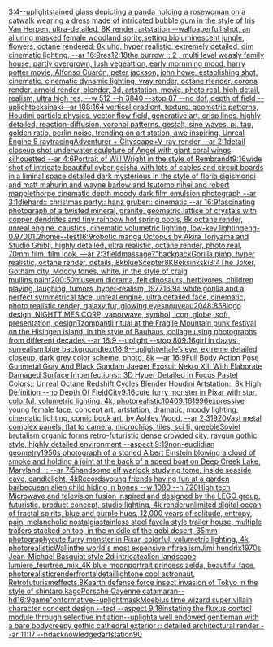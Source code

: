 [3:4](https://www.ebank.nz/aiartgenerator?category=3%3A4)[--uplight](https://www.ebank.nz/aiartgenerator?category=--uplight)[stained glass depicting a panda holding a rose](https://www.ebank.nz/aiartgenerator?category=stained%20glass%20depicting%20a%20panda%20holding%20a%20rose)[woman on a catwalk wearing a dress made of intricated bubble gum in the style of Iris Van Herpen, ultra-detailed, 8K render, artstation --wallpaper](https://www.ebank.nz/aiartgenerator?category=woman%20on%20a%20catwalk%20wearing%20a%20dress%20made%20of%20intricated%20bubble%20gum%20in%20the%20style%20of%20Iris%20Van%20Herpen%2C%20ultra-detailed%2C%208K%20render%2C%20artstation%20--wallpaper)[full shot, an alluring masked female woodland sprite,setting bioluminescent jungle, flowers, octane rendered, 8k uhd, hyper realistic, extremely detailed, dim cinematic lighting, --ar 16:9](https://www.ebank.nz/aiartgenerator?category=full%20shot%2C%20an%20alluring%20masked%20female%20woodland%20sprite%2Csetting%20bioluminescent%20jungle%2C%20flowers%2C%20octane%20rendered%2C%208k%20uhd%2C%20hyper%20realistic%2C%20extremely%20detailed%2C%20dim%20cinematic%20lighting%2C%20--ar%2016%3A9)[res](https://www.ebank.nz/aiartgenerator?category=res)[12:18](https://www.ebank.nz/aiartgenerator?category=12%3A18)[the burrow :: 2 , multi level weasly family house, partly overgrown, lush vegeattion, early mornming mood, harry potter movie, Alfonso Cuarón, peter jackson, john howe, establishing shot, cinematic, cinematic dynamic lighting, vray render, octane rtender, corona render, arnold render, blender, 3d, artstation, movie, photo real, high detail, realism, ultra high res, --w 512 --h 3840 --stop 87 --no dof, depth of field --uplight](https://www.ebank.nz/aiartgenerator?category=the%20burrow%20%3A%3A%202%20%2C%20multi%20level%20weasly%20family%20house%2C%20partly%20overgrown%2C%20lush%20vegeattion%2C%20early%20mornming%20mood%2C%20harry%20potter%20movie%2C%20Alfonso%20Cuar%C3%B3n%2C%20peter%20jackson%2C%20john%20howe%2C%20establishing%20shot%2C%20cinematic%2C%20cinematic%20dynamic%20lighting%2C%20vray%20render%2C%20octane%20rtender%2C%20corona%20render%2C%20arnold%20render%2C%20blender%2C%203d%2C%20artstation%2C%20movie%2C%20photo%20real%2C%20high%20detail%2C%20realism%2C%20ultra%20high%20res%2C%20--w%20512%20--h%203840%20--stop%2087%20--no%20dof%2C%20depth%20of%20field%20--uplight)[beksinski](https://www.ebank.nz/aiartgenerator?category=beksinski)[—ar 188:164 vertical gradient, texture, geometric patterns, Houdini particle physics, vector flow field, generative art, crisp lines, highly detailed, reaction-diffusion, voronoi patterns, gestalt, sine waves, pi, tau, golden ratio, perlin noise, trending on art station, awe inspiring, Unreal Engine 5 raytracing](https://www.ebank.nz/aiartgenerator?category=%E2%80%94ar%20188%3A164%20vertical%20gradient%2C%20texture%2C%20geometric%20patterns%2C%20Houdini%20particle%20physics%2C%20vector%20flow%20field%2C%20generative%20art%2C%20crisp%20lines%2C%20highly%20detailed%2C%20reaction-diffusion%2C%20voronoi%20patterns%2C%20gestalt%2C%20sine%20waves%2C%20pi%2C%20tau%2C%20golden%20ratio%2C%20perlin%20noise%2C%20trending%20on%20art%20station%2C%20awe%20inspiring%2C%20Unreal%20Engine%205%20raytracing)[Adventurer + Cityscape+V-ray render --ar 2:1](https://www.ebank.nz/aiartgenerator?category=Adventurer%20%2B%20Cityscape%2BV-ray%20render%20--ar%202%3A1)[detail closeup shot underwater sculpture of Angel with giant coral wings silhouetted --ar 4:6](https://www.ebank.nz/aiartgenerator?category=detail%20closeup%20shot%20underwater%20sculpture%20of%20Angel%20with%20giant%20coral%20wings%20silhouetted%20--ar%204%3A6)[Portrait of Will Wright in the style of Rembrandt](https://www.ebank.nz/aiartgenerator?category=Portrait%20of%20Will%20Wright%20in%20the%20style%20of%20Rembrandt)[](https://www.ebank.nz/aiartgenerator?category=)[9:16](https://www.ebank.nz/aiartgenerator?category=9%3A16)[wide shot of intricate beautiful cyber geisha with lots of cables and circuit boards in a liminal space detailed dark mysterious in the style of floria sigismondi and matt mahurin and wayne barlow and tsutomo nihei and robert mapplethorpe cinematic depth moody dark film emulsion photograph --ar 3:1](https://www.ebank.nz/aiartgenerator?category=wide%20shot%20of%20intricate%20beautiful%20cyber%20geisha%20with%20lots%20of%20cables%20and%20circuit%20boards%20in%20a%20liminal%20space%20detailed%20dark%20mysterious%20in%20the%20style%20of%20floria%20sigismondi%20and%20matt%20mahurin%20and%20wayne%20barlow%20and%20tsutomo%20nihei%20and%20robert%20mapplethorpe%20cinematic%20depth%20moody%20dark%20film%20emulsion%20photograph%20--ar%203%3A1)[diehard:: christmas party:: hanz gruber:: cinematic --ar 16:9](https://www.ebank.nz/aiartgenerator?category=diehard%3A%3A%20christmas%20party%3A%3A%20hanz%20gruber%3A%3A%20cinematic%20--ar%2016%3A9)[fascinating photograph of a twisted mineral, granite, geometric lattice of crystals with copper dendrites and tiny rainbow hot spring pools, 8k octane render, unreal engine, caustics, cinematic volumetric lighting, low-key lighting](https://www.ebank.nz/aiartgenerator?category=fascinating%20photograph%20of%20a%20twisted%20mineral%2C%20granite%2C%20geometric%20lattice%20of%20crystals%20with%20copper%20dendrites%20and%20tiny%20rainbow%20hot%20spring%20pools%2C%208k%20octane%20render%2C%20unreal%20engine%2C%20caustics%2C%20cinematic%20volumetric%20lighting%2C%20low-key%20lighting)[eng](https://www.ebank.nz/aiartgenerator?category=eng)[-0.9](https://www.ebank.nz/aiartgenerator?category=-0.9)[700](https://www.ebank.nz/aiartgenerator?category=700)[1.2](https://www.ebank.nz/aiartgenerator?category=1.2)[home](https://www.ebank.nz/aiartgenerator?category=home)[--test](https://www.ebank.nz/aiartgenerator?category=--test)[16:9](https://www.ebank.nz/aiartgenerator?category=16%3A9)[robotic manga Octopus by Akira Toriyama and Studio Ghibli, highly detailed, ultra realistic, octane render, photo real, 70mm film, film look. —ar 2:3](https://www.ebank.nz/aiartgenerator?category=robotic%20manga%20Octopus%20by%20Akira%20Toriyama%20and%20Studio%20Ghibli%2C%20highly%20detailed%2C%20ultra%20realistic%2C%20octane%20render%2C%20photo%20real%2C%2070mm%20film%2C%20film%20look.%20%E2%80%94ar%202%3A3)[field](https://www.ebank.nz/aiartgenerator?category=field)[massage?"](https://www.ebank.nz/aiartgenerator?category=massage%3F%22)[backpack](https://www.ebank.nz/aiartgenerator?category=backpack)[Gorilla pimp, hyper realistic, octane render, details, 8k](https://www.ebank.nz/aiartgenerator?category=Gorilla%20pimp%2C%20hyper%20realistic%2C%20octane%20render%2C%20details%2C%208k)[blue](https://www.ebank.nz/aiartgenerator?category=blue)[Scepter](https://www.ebank.nz/aiartgenerator?category=Scepter)[8K](https://www.ebank.nz/aiartgenerator?category=8K)[Beksinkski](https://www.ebank.nz/aiartgenerator?category=Beksinkski)[3:4](https://www.ebank.nz/aiartgenerator?category=3%3A4)[The Joker, Gotham city, Moody tones, white, in the style of craig mullins,](https://www.ebank.nz/aiartgenerator?category=The%20Joker%2C%20Gotham%20city%2C%20Moody%20tones%2C%20white%2C%20in%20the%20style%20of%20craig%20mullins%2C)[paint](https://www.ebank.nz/aiartgenerator?category=paint)[200:50](https://www.ebank.nz/aiartgenerator?category=200%3A50)[museum diorama, felt dinosaurs, herbivores, children playing, laughing, tumors, hyper-realism, 1977](https://www.ebank.nz/aiartgenerator?category=museum%20diorama%2C%20felt%20dinosaurs%2C%20herbivores%2C%20children%20playing%2C%20laughing%2C%20tumors%2C%20hyper-realism%2C%201977)[16:9](https://www.ebank.nz/aiartgenerator?category=16%3A9)[a white gorilla and a perfect symmetrical face, unreal engine, ultra detailed face, cinematic, photo realistic render, galaxy fur, glowing eyes](https://www.ebank.nz/aiartgenerator?category=a%20white%20gorilla%20and%20a%20perfect%20symmetrical%20face%2C%20unreal%20engine%2C%20ultra%20detailed%20face%2C%20cinematic%2C%20photo%20realistic%20render%2C%20galaxy%20fur%2C%20glowing%20eyes)[nouveau](https://www.ebank.nz/aiartgenerator?category=nouveau)[2048:858](https://www.ebank.nz/aiartgenerator?category=2048%3A858)[logo design, NIGHTTIMES CORP, vaporwave, symbol, icon, globe, soft, presentation, design](https://www.ebank.nz/aiartgenerator?category=logo%20design%2C%20NIGHTTIMES%20CORP%2C%20vaporwave%2C%20symbol%2C%20icon%2C%20globe%2C%20soft%2C%20presentation%2C%20design)[Tzompantli ritual at the Fragile Mountain punk festival on the Hisingen island, in the style of Bauhaus, collage using photographs from different decades --ar 16:9 --uplight --stop 80](https://www.ebank.nz/aiartgenerator?category=Tzompantli%20ritual%20at%20the%20Fragile%20Mountain%20punk%20festival%20on%20the%20Hisingen%20island%2C%20in%20the%20style%20of%20Bauhaus%2C%20collage%20using%20photographs%20from%20different%20decades%20--ar%2016%3A9%20--uplight%20--stop%2080)[9:16](https://www.ebank.nz/aiartgenerator?category=9%3A16)[girl in dazys , surrealism blue background](https://www.ebank.nz/aiartgenerator?category=girl%20in%20dazys%20%2C%20surrealism%20blue%20background)[text](https://www.ebank.nz/aiartgenerator?category=text)[16:9](https://www.ebank.nz/aiartgenerator?category=16%3A9)[--uplight](https://www.ebank.nz/aiartgenerator?category=--uplight)[whale’s eye, extreme detailed closeup, dark grey color scheme, photo, 8k —ar 16:9](https://www.ebank.nz/aiartgenerator?category=whale%E2%80%99s%20eye%2C%20extreme%20detailed%20closeup%2C%20dark%20grey%20color%20scheme%2C%20photo%2C%208k%20%E2%80%94ar%2016%3A9)[Full Body Action Pose Gunmetal Gray And Black Gundam Jaeger Exosuit Nekro XIII With Elaborate Damaged Surface Imperfections:: 3D Hyper Detailed In Focus Pastel Colors:: Unreal Octane Redshift Cycles Blender Houdini Artstation:: 8k High Definition --no Depth Of Field](https://www.ebank.nz/aiartgenerator?category=Full%20Body%20Action%20Pose%20Gunmetal%20Gray%20And%20Black%20Gundam%20Jaeger%20Exosuit%20Nekro%20XIII%20With%20Elaborate%20Damaged%20Surface%20Imperfections%3A%3A%203D%20Hyper%20Detailed%20In%20Focus%20Pastel%20Colors%3A%3A%20Unreal%20Octane%20Redshift%20Cycles%20Blender%20Houdini%20Artstation%3A%3A%208k%20High%20Definition%20--no%20Depth%20Of%20Field)[City](https://www.ebank.nz/aiartgenerator?category=City)[9:16](https://www.ebank.nz/aiartgenerator?category=9%3A16)[cute furry monster in Pixar with star, colorful, volumetric lighting, 4k, photorealistic](https://www.ebank.nz/aiartgenerator?category=cute%20furry%20monster%20in%20Pixar%20with%20star%2C%20colorful%2C%20volumetric%20lighting%2C%204k%2C%20photorealistic)[1040](https://www.ebank.nz/aiartgenerator?category=1040)[9:16](https://www.ebank.nz/aiartgenerator?category=9%3A16)[1996](https://www.ebank.nz/aiartgenerator?category=1996)[expressive young female face, concept art, artstation, dramatic, moody lighting, cinematic lighting, comic book art, by Ashley Wood. --ar 2:3](https://www.ebank.nz/aiartgenerator?category=expressive%20young%20female%20face%2C%20concept%20art%2C%20artstation%2C%20dramatic%2C%20moody%20lighting%2C%20cinematic%20lighting%2C%20comic%20book%20art%2C%20by%20Ashley%20Wood.%20--ar%202%3A3)[1920](https://www.ebank.nz/aiartgenerator?category=1920)[Vast metal complex panels, flat to camera, microchips, tiles, sci fi, greeble](https://www.ebank.nz/aiartgenerator?category=Vast%20metal%20complex%20panels%2C%20flat%20to%20camera%2C%20microchips%2C%20tiles%2C%20sci%20fi%2C%20greeble)[Soviet brutalism organic forms retro-futuristic dense crowded city, raygun gothic style, highly detailed environment --aspect 9:19](https://www.ebank.nz/aiartgenerator?category=Soviet%20brutalism%20organic%20forms%20retro-futuristic%20dense%20crowded%20city%2C%20raygun%20gothic%20style%2C%20highly%20detailed%20environment%20--aspect%209%3A19)[non-euclidian geometry](https://www.ebank.nz/aiartgenerator?category=non-euclidian%20geometry)[1950s photograph of a stoned Albert Einstein blowing a cloud of smoke and holding a joint at the back of a speed boat on Deep Creek Lake, Maryland. :: --ar 7:5](https://www.ebank.nz/aiartgenerator?category=1950s%20photograph%20of%20a%20stoned%20Albert%20Einstein%20blowing%20a%20cloud%20of%20smoke%20and%20holding%20a%20joint%20at%20the%20back%20of%20a%20speed%20boat%20on%20Deep%20Creek%20Lake%2C%20Maryland.%20%3A%3A%20--ar%207%3A5)[handsome elf warlock studying tome, inside seaside cave, candlelight, 4k](https://www.ebank.nz/aiartgenerator?category=handsome%20elf%20warlock%20studying%20tome%2C%20inside%20seaside%20cave%2C%20candlelight%2C%204k)[Records](https://www.ebank.nz/aiartgenerator?category=Records)[young friends having fun at a garden barbecue](https://www.ebank.nz/aiartgenerator?category=young%20friends%20having%20fun%20at%20a%20garden%20barbecue)[an alien child hiding in bones --w 1080 --h 720](https://www.ebank.nz/aiartgenerator?category=an%20alien%20child%20hiding%20in%20bones%20--w%201080%20--h%20720)[High tech Microwave and television fusion inspired and designed by the LEGO group, futuristic, product concept, studio lighting, 4k render](https://www.ebank.nz/aiartgenerator?category=High%20tech%20Microwave%20and%20television%20fusion%20inspired%20and%20designed%20by%20the%20LEGO%20group%2C%20futuristic%2C%20product%20concept%2C%20studio%20lighting%2C%204k%20render)[unlimited digital ocean of fractal spirits, blue and purple hues, 12,000 years of solitude, entropy, pain, melancholic nostalgia](https://www.ebank.nz/aiartgenerator?category=unlimited%20digital%20ocean%20of%20fractal%20spirits%2C%20blue%20and%20purple%20hues%2C%2012%2C000%20years%20of%20solitude%2C%20entropy%2C%20pain%2C%20melancholic%20nostalgia)[stainless steel favela style trailer house, multiple trailers stacked on top, in the middle of the gobi desert, 35mm photography](https://www.ebank.nz/aiartgenerator?category=stainless%20steel%20favela%20style%20trailer%20house%2C%20multiple%20trailers%20stacked%20on%20top%2C%20in%20the%20middle%20of%20the%20gobi%20desert%2C%2035mm%20photography)[cute furry monster in Pixar, colorful, volumetric lighting, 4k, photorealistic](https://www.ebank.nz/aiartgenerator?category=cute%20furry%20monster%20in%20Pixar%2C%20colorful%2C%20volumetric%20lighting%2C%204k%2C%20photorealistic)[Wallin](https://www.ebank.nz/aiartgenerator?category=Wallin)[the world's most expensive nft](https://www.ebank.nz/aiartgenerator?category=the%20world%27s%20most%20expensive%20nft)[realism](https://www.ebank.nz/aiartgenerator?category=realism)[Jimi hendrix1970s Jean-Michael Basquiat style 2d intricate](https://www.ebank.nz/aiartgenerator?category=Jimi%20hendrix1970s%20Jean-Michael%20Basquiat%20style%202d%20intricate)[alien landscape lumiere_feurtree_mix_4K blue moon](https://www.ebank.nz/aiartgenerator?category=alien%20landscape%20lumiere_feurtree_mix_4K%20blue%20moon)[portrait princess zelda, beautiful face, photorealistic](https://www.ebank.nz/aiartgenerator?category=portrait%20princess%20zelda%2C%20beautiful%20face%2C%20photorealistic)[render](https://www.ebank.nz/aiartgenerator?category=render)[frontal](https://www.ebank.nz/aiartgenerator?category=frontal)[detail](https://www.ebank.nz/aiartgenerator?category=detail)[light](https://www.ebank.nz/aiartgenerator?category=light)[one cool astronaut, Retrofuturism](https://www.ebank.nz/aiartgenerator?category=one%20cool%20astronaut%2C%20Retrofuturism)[effects,8K](https://www.ebank.nz/aiartgenerator?category=effects%2C8K)[earth defense force insect invasion of Tokyo in the style of shintaro kago](https://www.ebank.nz/aiartgenerator?category=earth%20defense%20force%20insect%20invasion%20of%20Tokyo%20in%20the%20style%20of%20shintaro%20kago)[Porsche Cayenne catamaran](https://www.ebank.nz/aiartgenerator?category=Porsche%20Cayenne%20catamaran)[--hd](https://www.ebank.nz/aiartgenerator?category=--hd)[16:9](https://www.ebank.nz/aiartgenerator?category=16%3A9)[game"](https://www.ebank.nz/aiartgenerator?category=game%22)[onformative](https://www.ebank.nz/aiartgenerator?category=onformative)[--uplight](https://www.ebank.nz/aiartgenerator?category=--uplight)[mask](https://www.ebank.nz/aiartgenerator?category=mask)[Moebius time wizard super villain character concept design --test --aspect 9:18](https://www.ebank.nz/aiartgenerator?category=Moebius%20time%20wizard%20super%20villain%20character%20concept%20design%20--test%20--aspect%209%3A18)[instating the fluxus control module through selective initiation](https://www.ebank.nz/aiartgenerator?category=instating%20the%20fluxus%20control%20module%20through%20selective%20initiation)[--uplight](https://www.ebank.nz/aiartgenerator?category=--uplight)[a well endowed gentleman with a bare body](https://www.ebank.nz/aiartgenerator?category=a%20well%20endowed%20gentleman%20with%20a%20bare%20body)[creepy gothic cathedral exterior :: detailed architectural render --ar 11:17 --hd](https://www.ebank.nz/aiartgenerator?category=creepy%20gothic%20cathedral%20exterior%20%3A%3A%20detailed%20architectural%20render%20--ar%2011%3A17%20--hd)[acknowledged](https://www.ebank.nz/aiartgenerator?category=acknowledged)[artstation](https://www.ebank.nz/aiartgenerator?category=artstation)[90](https://www.ebank.nz/aiartgenerator?category=90)